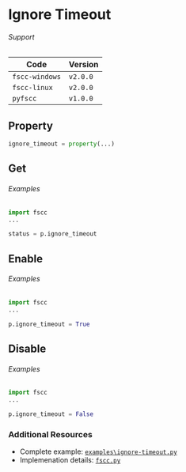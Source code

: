 # Ignore Timeout

###### Support
| Code           | Version
| -------------- | --------
| `fscc-windows` | `v2.0.0`
| `fscc-linux`   | `v2.0.0`
| `pyfscc`       | `v1.0.0`


## Property
```python
ignore_timeout = property(...)
```


## Get
###### Examples
```python
import fscc
...

status = p.ignore_timeout
```


## Enable
###### Examples
```python
import fscc
...

p.ignore_timeout = True
```


## Disable
###### Examples
```python
import fscc
...

p.ignore_timeout = False
```


### Additional Resources
- Complete example: [`examples\ignore-timeout.py`](https://github.com/commtech/pyfscc/blob/master/examples/ignore-timeout.py)
- Implemenation details: [`fscc.py`](https://github.com/commtech/pyfscc/blob/master/fscc.py)
